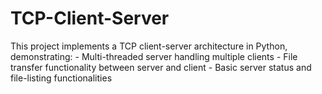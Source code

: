 # TCP-Client-Server
This project implements a TCP client-server architecture in Python, demonstrating: - Multi-threaded server handling multiple clients - File transfer functionality between server and client - Basic server status and file-listing functionalities
